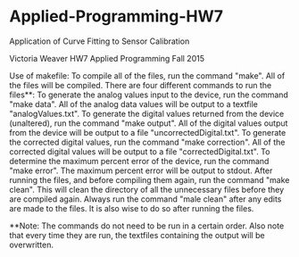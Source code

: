 # Applied-Programming-HW7

Application of Curve Fitting to Sensor Calibration

Victoria Weaver
HW7 Applied Programming
Fall 2015

Use of makefile:
To compile all of the files, run the command "make".  All of the files will be compiled.
There are four different commands to run the files**:
        To generate the analog values input to the device, run the command "make data".  All of the analog data values will be output to a textfile "analogValues.txt".
        To generate the digital values returned from the device (unaltered), run the command "make output".  All of the digital values output from the device will be output to a file "uncorrectedDigital.txt".
        To generate the corrected digital values, run the command "make correction".  All of the corrected digital values will be output to a file "correctedDigital.txt".
        To determine the maximum percent error of the device, run the command "make error".  The maximum percent error will be output to stdout.
After running the files, and before compiling them again, run the command "make clean".  This will clean the directory of all the unnecessary files before they are compiled again.  Always run the command "male clean" after any edits are made to the files.  It is also wise to do so after running the files.

**Note:  The commands do not need to be run in a certain order.  Also note that every time they are run, the textfiles containing the output will be overwritten.
